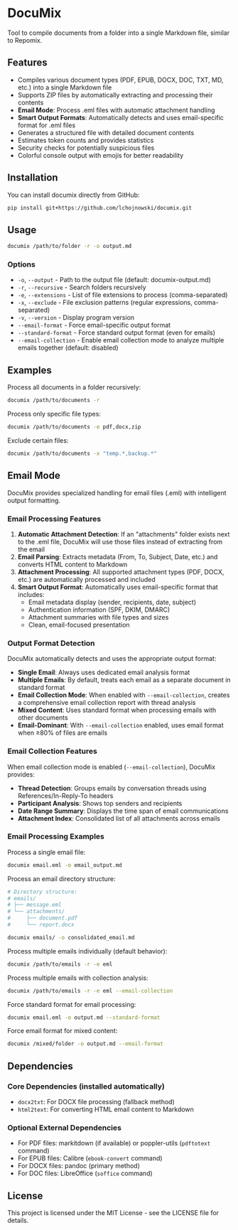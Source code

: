 # DocuMix

Tool to compile documents from a folder into a single Markdown file, similar to Repomix.

## Features

- Compiles various document types (PDF, EPUB, DOCX, DOC, TXT, MD, etc.) into a single Markdown file
- Supports ZIP files by automatically extracting and processing their contents
- **Email Mode**: Process .eml files with automatic attachment handling
- **Smart Output Formats**: Automatically detects and uses email-specific format for .eml files
- Generates a structured file with detailed document contents
- Estimates token counts and provides statistics
- Security checks for potentially suspicious files
- Colorful console output with emojis for better readability

## Installation

You can install documix directly from GitHub:

```bash
pip install git+https://github.com/lchojnowski/documix.git
```

## Usage

```bash
documix /path/to/folder -r -o output.md
```

### Options

- `-o`, `--output` - Path to the output file (default: documix-output.md)
- `-r`, `--recursive` - Search folders recursively
- `-e`, `--extensions` - List of file extensions to process (comma-separated)
- `-x`, `--exclude` - File exclusion patterns (regular expressions, comma-separated)
- `-v`, `--version` - Display program version
- `--email-format` - Force email-specific output format
- `--standard-format` - Force standard output format (even for emails)
- `--email-collection` - Enable email collection mode to analyze multiple emails together (default: disabled)

## Examples

Process all documents in a folder recursively:
```bash
documix /path/to/documents -r
```

Process only specific file types:
```bash
documix /path/to/documents -e pdf,docx,zip
```

Exclude certain files:
```bash
documix /path/to/documents -x "temp.*,backup.*"
```

## Email Mode

DocuMix provides specialized handling for email files (.eml) with intelligent output formatting.

### Email Processing Features

1. **Automatic Attachment Detection**: If an "attachments" folder exists next to the .eml file, DocuMix will use those files instead of extracting from the email
2. **Email Parsing**: Extracts metadata (From, To, Subject, Date, etc.) and converts HTML content to Markdown
3. **Attachment Processing**: All supported attachment types (PDF, DOCX, etc.) are automatically processed and included
4. **Smart Output Format**: Automatically uses email-specific format that includes:
   - Email metadata display (sender, recipients, date, subject)
   - Authentication information (SPF, DKIM, DMARC)
   - Attachment summaries with file types and sizes
   - Clean, email-focused presentation

### Output Format Detection

DocuMix automatically detects and uses the appropriate output format:
- **Single Email**: Always uses dedicated email analysis format
- **Multiple Emails**: By default, treats each email as a separate document in standard format
- **Email Collection Mode**: When enabled with `--email-collection`, creates a comprehensive email collection report with thread analysis
- **Mixed Content**: Uses standard format when processing emails with other documents
- **Email-Dominant**: With `--email-collection` enabled, uses email format when ≥80% of files are emails

### Email Collection Features

When email collection mode is enabled (`--email-collection`), DocuMix provides:
- **Thread Detection**: Groups emails by conversation threads using References/In-Reply-To headers
- **Participant Analysis**: Shows top senders and recipients
- **Date Range Summary**: Displays the time span of email communications
- **Attachment Index**: Consolidated list of all attachments across emails

### Email Processing Examples

Process a single email file:
```bash
documix email.eml -o email_output.md
```

Process an email directory structure:
```bash
# Directory structure:
# emails/
# ├── message.eml
# └── attachments/
#     ├── document.pdf
#     └── report.docx

documix emails/ -o consolidated_email.md
```

Process multiple emails individually (default behavior):
```bash
documix /path/to/emails -r -e eml
```

Process multiple emails with collection analysis:
```bash
documix /path/to/emails -r -e eml --email-collection
```

Force standard format for email processing:
```bash
documix email.eml -o output.md --standard-format
```

Force email format for mixed content:
```bash
documix /mixed/folder -o output.md --email-format
```

## Dependencies

### Core Dependencies (installed automatically)
- `docx2txt`: For DOCX file processing (fallback method)
- `html2text`: For converting HTML email content to Markdown

### Optional External Dependencies
- For PDF files: markitdown (if available) or poppler-utils (`pdftotext` command)
- For EPUB files: Calibre (`ebook-convert` command)
- For DOCX files: pandoc (primary method)
- For DOC files: LibreOffice (`soffice` command)

## License

This project is licensed under the MIT License - see the LICENSE file for details.